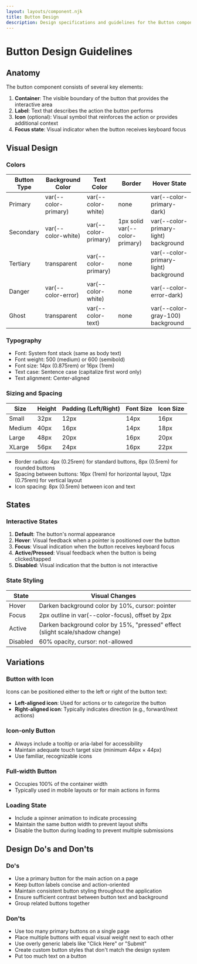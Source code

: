 ```yaml
---
layout: layouts/component.njk
title: Button Design
description: Design specifications and guidelines for the Button component
---
```


# Button Design Guidelines

## Anatomy

The button component consists of several key elements:

1. **Container**: The visible boundary of the button that provides the interactive area
2. **Label**: Text that describes the action the button performs
3. **Icon** (optional): Visual symbol that reinforces the action or provides additional context
4. **Focus state**: Visual indicator when the button receives keyboard focus

## Visual Design

### Colors

| Button Type | Background Color | Text Color | Border | Hover State |
|-------------|------------------|------------|--------|-------------|
| Primary     | var(--color-primary) | var(--color-white) | none | var(--color-primary-dark) |
| Secondary   | var(--color-white) | var(--color-primary) | 1px solid var(--color-primary) | var(--color-primary-light) background |
| Tertiary    | transparent | var(--color-primary) | none | var(--color-primary-light) background |
| Danger      | var(--color-error) | var(--color-white) | none | var(--color-error-dark) |
| Ghost       | transparent | var(--color-text) | none | var(--color-gray-100) background |

### Typography

- Font: System font stack (same as body text)
- Font weight: 500 (medium) or 600 (semibold)
- Font size: 14px (0.875rem) or 16px (1rem)
- Text case: Sentence case (capitalize first word only)
- Text alignment: Center-aligned

### Sizing and Spacing

| Size    | Height  | Padding (Left/Right) | Font Size | Icon Size |
|---------|---------|----------------------|-----------|-----------|
| Small   | 32px    | 12px                 | 14px      | 16px      |
| Medium  | 40px    | 16px                 | 14px      | 18px      |
| Large   | 48px    | 20px                 | 16px      | 20px      |
| XLarge  | 56px    | 24px                 | 16px      | 22px      |

- Border radius: 4px (0.25rem) for standard buttons, 8px (0.5rem) for rounded buttons
- Spacing between buttons: 16px (1rem) for horizontal layout, 12px (0.75rem) for vertical layout
- Icon spacing: 8px (0.5rem) between icon and text

## States

### Interactive States

1. **Default**: The button's normal appearance
2. **Hover**: Visual feedback when a pointer is positioned over the button
3. **Focus**: Visual indication when the button receives keyboard focus
4. **Active/Pressed**: Visual feedback when the button is being clicked/tapped
5. **Disabled**: Visual indication that the button is not interactive

### State Styling

| State     | Visual Changes |
|-----------|----------------|
| Hover     | Darken background color by 10%, cursor: pointer |
| Focus     | 2px outline in var(--color-focus), offset by 2px |
| Active    | Darken background color by 15%, "pressed" effect (slight scale/shadow change) |
| Disabled  | 60% opacity, cursor: not-allowed |

## Variations

### Button with Icon

Icons can be positioned either to the left or right of the button text:

- **Left-aligned icon**: Used for actions or to categorize the button
- **Right-aligned icon**: Typically indicates direction (e.g., forward/next actions)

### Icon-only Button

- Always include a tooltip or aria-label for accessibility
- Maintain adequate touch target size (minimum 44px × 44px)
- Use familiar, recognizable icons

### Full-width Button

- Occupies 100% of the container width
- Typically used in mobile layouts or for main actions in forms

### Loading State

- Include a spinner animation to indicate processing
- Maintain the same button width to prevent layout shifts
- Disable the button during loading to prevent multiple submissions

## Design Do's and Don'ts

### Do's

- Use a primary button for the main action on a page
- Keep button labels concise and action-oriented
- Maintain consistent button styling throughout the application
- Ensure sufficient contrast between button text and background
- Group related buttons together

### Don'ts

- Use too many primary buttons on a single page
- Place multiple buttons with equal visual weight next to each other
- Use overly generic labels like "Click Here" or "Submit"
- Create custom button styles that don't match the design system
- Put too much text on a button